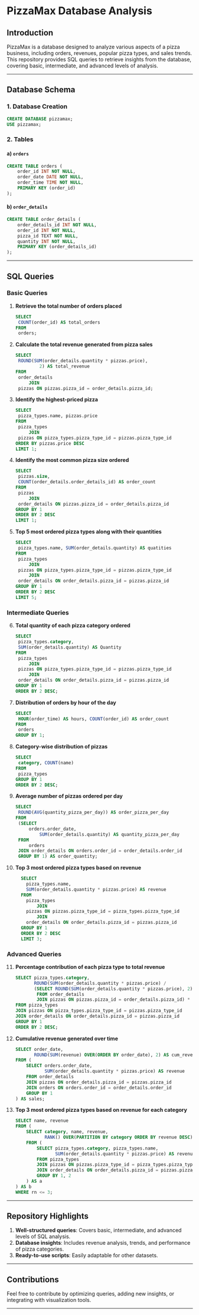 # PizzaMax Database Analysis

## Introduction
PizzaMax is a database designed to analyze various aspects of a pizza business, including orders, revenues, popular pizza types, and sales trends. This repository provides SQL queries to retrieve insights from the database, covering basic, intermediate, and advanced levels of analysis.

---

## Database Schema

### 1. Database Creation
```sql
CREATE DATABASE pizzamax;
USE pizzamax;
```

### 2. Tables

#### a) `orders`
```sql
CREATE TABLE orders (
    order_id INT NOT NULL,
    order_date DATE NOT NULL,
    order_time TIME NOT NULL,
    PRIMARY KEY (order_id)
);
```

#### b) `order_details`
```sql
CREATE TABLE order_details (
    order_details_id INT NOT NULL,
    order_id INT NOT NULL,
    pizza_id TEXT NOT NULL,
    quantity INT NOT NULL,
    PRIMARY KEY (order_details_id)
);
```

---

## SQL Queries

### **Basic Queries**
1. **Retrieve the total number of orders placed**
   ```sql
   SELECT 
    COUNT(order_id) AS total_orders
   FROM
    orders;
   ```

2. **Calculate the total revenue generated from pizza sales**
   ```sql
   SELECT 
    ROUND(SUM(order_details.quantity * pizzas.price),
            2) AS total_revenue
   FROM
    order_details
        JOIN
    pizzas ON pizzas.pizza_id = order_details.pizza_id;
   ```

3. **Identify the highest-priced pizza**
   ```sql
   SELECT 
    pizza_types.name, pizzas.price
   FROM
    pizza_types
        JOIN
    pizzas ON pizza_types.pizza_type_id = pizzas.pizza_type_id
   ORDER BY pizzas.price DESC
   LIMIT 1;
   ```

4. **Identify the most common pizza size ordered**
   ```sql
   SELECT 
    pizzas.size,
    COUNT(order_details.order_details_id) AS order_count
   FROM
    pizzas
        JOIN
    order_details ON pizzas.pizza_id = order_details.pizza_id
   GROUP BY 1
   ORDER BY 2 DESC
   LIMIT 1;
   ```

5. **Top 5 most ordered pizza types along with their quantities**
   ```sql
   SELECT 
    pizza_types.name, SUM(order_details.quantity) AS quatities
   FROM
    pizza_types
        JOIN
    pizzas ON pizza_types.pizza_type_id = pizzas.pizza_type_id
        JOIN
    order_details ON order_details.pizza_id = pizzas.pizza_id
   GROUP BY 1
   ORDER BY 2 DESC
   LIMIT 5;
   ```

### **Intermediate Queries**
6. **Total quantity of each pizza category ordered**
   ```sql
   SELECT 
    pizza_types.category,
    SUM(order_details.quantity) AS Quantity
   FROM
    pizza_types
        JOIN
    pizzas ON pizza_types.pizza_type_id = pizzas.pizza_type_id
        JOIN
    order_details ON order_details.pizza_id = pizzas.pizza_id
   GROUP BY 1
   ORDER BY 2 DESC;
   ```

7. **Distribution of orders by hour of the day**
   ```sql
   SELECT 
    HOUR(order_time) AS hours, COUNT(order_id) AS order_count
   FROM
    orders
   GROUP BY 1;
   ```

8. **Category-wise distribution of pizzas**
   ```sql
   SELECT 
    category, COUNT(name)
   FROM
    pizza_types
   GROUP BY 1
   ORDER BY 2 DESC;
   ```

9. **Average number of pizzas ordered per day**
   ```sql
   SELECT 
    ROUND(AVG(quantity_pizza_per_day)) AS order_pizza_per_day
   FROM
    (SELECT 
        orders.order_date,
            SUM(order_details.quantity) AS quantity_pizza_per_day
    FROM
        orders
    JOIN order_details ON orders.order_id = order_details.order_id
    GROUP BY 1) AS order_quantity; 
   ```

10. **Top 3 most ordered pizza types based on revenue**
    ```sql
      SELECT 
        pizza_types.name,
        SUM(order_details.quantity * pizzas.price) AS revenue
      FROM
        pizza_types
            JOIN
        pizzas ON pizzas.pizza_type_id = pizza_types.pizza_type_id
            JOIN
        order_details ON order_details.pizza_id = pizzas.pizza_id
      GROUP BY 1
      ORDER BY 2 DESC
      LIMIT 3;
    ```

### **Advanced Queries**

11. **Percentage contribution of each pizza type to total revenue**
    ```sql
    SELECT pizza_types.category, 
           ROUND(SUM(order_details.quantity * pizzas.price) / 
           (SELECT ROUND(SUM(order_details.quantity * pizzas.price), 2) 
            FROM order_details 
            JOIN pizzas ON pizzas.pizza_id = order_details.pizza_id) * 100,     2) AS revenue
    FROM pizza_types
    JOIN pizzas ON pizza_types.pizza_type_id = pizzas.pizza_type_id
    JOIN order_details ON order_details.pizza_id = pizzas.pizza_id
    GROUP BY 1
    ORDER BY 2 DESC;
    ```

12. **Cumulative revenue generated over time**
    ```sql
    SELECT order_date, 
           ROUND(SUM(revenue) OVER(ORDER BY order_date), 2) AS cum_revenue
    FROM (
        SELECT orders.order_date, 
               SUM(order_details.quantity * pizzas.price) AS revenue
        FROM order_details
        JOIN pizzas ON order_details.pizza_id = pizzas.pizza_id
        JOIN orders ON orders.order_id = order_details.order_id
        GROUP BY 1
    ) AS sales;
    ```

13. **Top 3 most ordered pizza types based on revenue for each category**
    ```sql
    SELECT name, revenue
    FROM (
        SELECT category, name, revenue, 
               RANK() OVER(PARTITION BY category ORDER BY revenue DESC) AS      rn
        FROM (
            SELECT pizza_types.category, pizza_types.name, 
                   SUM(order_details.quantity * pizzas.price) AS revenue
            FROM pizza_types
            JOIN pizzas ON pizzas.pizza_type_id = pizza_types.pizza_type_id
            JOIN order_details ON order_details.pizza_id = pizzas.pizza_id
            GROUP BY 1, 2
        ) AS a
    ) AS b
    WHERE rn <= 3;
    ```

---

## Repository Highlights
1. **Well-structured queries**: Covers basic, intermediate, and advanced levels of SQL analysis.
2. **Database insights**: Includes revenue analysis, trends, and performance of pizza categories.
3. **Ready-to-use scripts**: Easily adaptable for other datasets.

---

## Contributions
Feel free to contribute by optimizing queries, adding new insights, or integrating with visualization tools.

---
